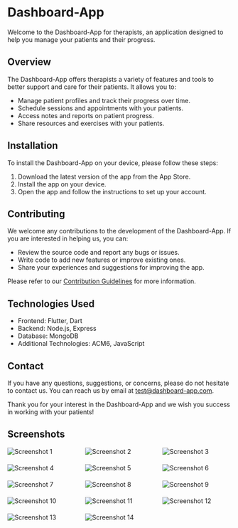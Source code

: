 # Dashboard-App

Welcome to the Dashboard-App for therapists, an application designed to help you manage your patients and their progress.

## Overview

The Dashboard-App offers therapists a variety of features and tools to better support and care for their patients. It allows you to:

- Manage patient profiles and track their progress over time.
- Schedule sessions and appointments with your patients.
- Access notes and reports on patient progress.
- Share resources and exercises with your patients.

## Installation

To install the Dashboard-App on your device, please follow these steps:

1. Download the latest version of the app from the App Store.
2. Install the app on your device.
3. Open the app and follow the instructions to set up your account.

## Contributing

We welcome any contributions to the development of the Dashboard-App. If you are interested in helping us, you can:

- Review the source code and report any bugs or issues.
- Write code to add new features or improve existing ones.
- Share your experiences and suggestions for improving the app.

Please refer to our [Contribution Guidelines](CONTRIBUTING.md) for more information.

## Technologies Used

- Frontend: Flutter, Dart
- Backend: Node.js, Express
- Database: MongoDB
- Additional Technologies: ACM6, JavaScript

## Contact

If you have any questions, suggestions, or concerns, please do not hesitate to contact us. You can reach us by email at test@dashboard-app.com.

Thank you for your interest in the Dashboard-App and we wish you success in working with your patients!

## Screenshots

<div style="display: grid; grid-template-columns: repeat(3, minmax(0, 1fr)); gap: 20px;">
  <img src="screenshots/Screenshot_1.jpg" alt="Screenshot 1" style="max-width: 300px; height: auto;">
  <img src="screenshots/Screenshot_2.jpg" alt="Screenshot 2" style="max-width: 300px; height: auto;">
  <img src="screenshots/Screenshot_3.jpg" alt="Screenshot 3" style="max-width: 300px; height: auto;">
  <img src="screenshots/Screenshot_4.jpg" alt="Screenshot 4" style="max-width: 300px; height: auto;">
  <img src="screenshots/Screenshot_5.jpg" alt="Screenshot 5" style="max-width: 300px; height: auto;">
  <img src="screenshots/Screenshot_6.jpg" alt="Screenshot 6" style="max-width: 300px; height: auto;">
  <img src="screenshots/Screenshot_7.jpg" alt="Screenshot 7" style="max-width: 300px; height: auto;">
  <img src="screenshots/Screenshot_8.jpg" alt="Screenshot 8" style="max-width: 300px; height: auto;">
  <img src="screenshots/Screenshot_9.jpg" alt="Screenshot 9" style="max-width: 300px; height: auto;">
  <img src="screenshots/Screenshot_10.jpg" alt="Screenshot 10" style="max-width: 300px; height: auto;">
  <img src="screenshots/Screenshot_11.jpg" alt="Screenshot 11" style="max-width: 300px; height: auto;">
  <img src="screenshots/Screenshot_12.jpg" alt="Screenshot 12" style="max-width: 300px; height: auto;">
  <img src="screenshots/Screenshot_13.jpg" alt="Screenshot 13" style="max-width: 300px; height: auto;">
  <img src="screenshots/Screenshot_14.jpg" alt="Screenshot 14" style="max-width: 300px; height: auto;">

  <!-- Add more images as needed -->
</div>


